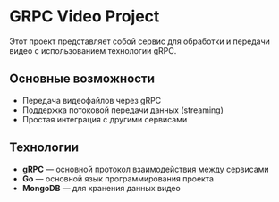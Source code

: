 # GRPC Video Project

Этот проект представляет собой сервис для обработки и передачи видео с использованием технологии gRPC.  

## Основные возможности

- Передача видеофайлов через gRPC
- Поддержка потоковой передачи данных (streaming)
- Простая интеграция с другими сервисами

## Технологии

- **gRPC** — основной протокол взаимодействия между сервисами
- **Go** — основной язык программирования проекта
- **MongoDB** — для хранения данных видео

 
